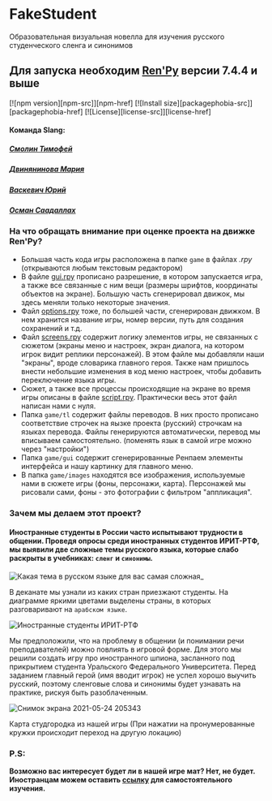 # FakeStudent
Образовательная визуальная новелла для изучения русского студенческого сленга и синонимов
## Для запуска необходим [Ren'Py](https://www.renpy.org "скачать с официального сайта")  версии 7.4.4 и выше

[![npm version][npm-src]][npm-href]
[![Install size][packagephobia-src]][packagephobia-href]
[![License][license-src]][license-href]

#### Команда Slang:

##### [Смолин Тимофей](https://vk.com/smotim "Страница ВКонтакте")

##### [Двинянинова Мария](https://vk.com/katzuki "Страница ВКонтакте")

##### [Васкевич Юрий](https://vk.com/rejected "Страница ВКонтакте")

##### [Осман Саадаллах](https://vk.com/saad033 "Страница ВКонтакте")

### На что обращать внимание при оценке проекта на движке Ren'Py?
 
* Большая часть кода игры расположена в папке <code>game</code> в файлах *.rpy* (открываются любым текстовым редактором)
* В файле [gui.rpy](https://github.com/smotim/FakeStudent/tree/main/game/gui.rpy "открыть файл") прописано разрешение, в котором запускается игра, а также все связанные с ним вещи (размеры шрифтов, координаты объектов на экране). Большую часть сгенерировал движок, мы здесь меняли только некоторые значения.
* Файл [options.rpy](https://github.com/smotim/FakeStudent/blob/main/game/options.rpy "открыть файл") тоже, по большей части, сгенерирован движком. В нем хранится название игры, номер версии, путь для создания сохранений и т.д.
* Файл [screens.rpy](https://github.com/smotim/FakeStudent/tree/main/game/screens.rpy "открыть файл") содержит логику элементов игры, не связанных с сюжетом (экраны меню и настроек, экран диалога, на котором игрок видит реплики персонажей). В этом файле мы добавляли наши "экраны", вроде словарика главного героя. Также нам пришлось внести небольшие изменения в код меню настроек, чтобы добавить переключение языка игры.
* Сюжет, а также все процессы происходящие на экране во время игры описаны в файле [script.rpy](https://github.com/smotim/FakeStudent/blob/main/game/script.rpy "открыть файл"). Практически весь этот файл написан нами с нуля.
* Папка <code>game/tl</code> содержит файлы переводов. В них просто прописано соответствие строчек на яызке проекта (русский) строчкам на языках перевода. Файлы генерируются автоматически, перевод мы вписываем самостоятельно. (поменять язык в самой игре можно через "настройки")
* Папка <code>game/gui</code> содержит сгенерированные Ренпаем элементы интерфейса и нашу картинку для главного меню.
* В папка <code>game/images</code> находятся все изображения, используемые нами в сюжете игры (фоны, персонажи, карта). Персонажей мы рисовали сами, фоны - это фотографии с фильтром "аппликация". 

### Зачем мы делаем этот проект?
#### Иностранные студенты в России часто испытывают трудности в общении. Проведя опросы среди иностранных студентов ИРИТ-РТФ, мы выявили две сложные темы русского языка, которые слабо раскрыты в учебниках: <code>сленг</code> и <code>синонимы</code>. 

![Какая тема в русском языке для вас самая сложная_](https://user-images.githubusercontent.com/57951811/119371718-0e0ec300-bcd0-11eb-93fc-93e6dea088a2.png)

В деканате мы узнали из каких стран приезжают студенты. На диаграмме яркими цветами выделены страны, в которых разговаривают на <code>арабском языке</code>.

![Иностранные студенты ИРИТ-РТФ](https://user-images.githubusercontent.com/57951811/119371407-d4d65300-bccf-11eb-84b0-f5a9ca5970d2.png)

Мы предположили, что на проблему в общении (и понимании речи преподавателей) можно повлиять в игровой форме. Для этого мы решили создать игру про иностранного шпиона, засланного под прикрытием студента Уральского Федерального Университета. Перед заданием главный герой (имя вводит игрок) не успел хорошо выучить русский, поэтому сленговые слова и синонимы будет узнавать на практике, рискуя быть разоблаченным.

![Снимок экрана 2021-05-24 205343](https://user-images.githubusercontent.com/57951811/119375456-444e4180-bcd4-11eb-8a78-1e480676341f.png)

Карта студгородка из нашей игры (При нажатии на пронумерованные кружки происходит переход на другую локацию)






### P.S:

**Возможно вас интересует будет ли в нашей игре мат? Нет, не будет. Иностранцам можем оставить [ссылку](http://www.russki-mat.net/e/mat_slovar.htm "ВНИМАНИЕ! 18+") для самостоятельного изучения.**

